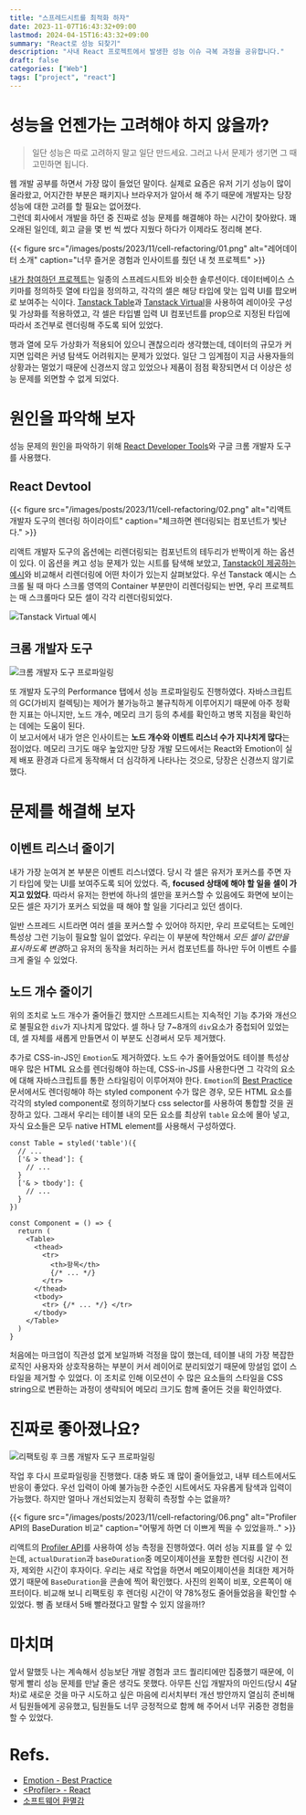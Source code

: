 ```yaml
---
title: "스프레드시트를 최적화 하자"
date: 2023-11-07T16:43:32+09:00
lastmod: 2024-04-15T16:43:32+09:00
summary: "React로 성능 되찾기"
description: "사내 React 프로젝트에서 발생한 성능 이슈 극복 과정을 공유합니다."
draft: false
categories: ["Web"]
tags: ["project", "react"]
---
```


# 성능을 언젠가는 고려해야 하지 않을까?

> 일단 성능은 따로 고려하지 말고 일단 만드세요. 그러고 나서 문제가 생기면 그 때 고민하면 됩니다.

웹 개발 공부를 하면서 가장 많이 들었던 말이다. 실제로 요즘은 유저 기기 성능이 많이 올라왔고, 어지간한 부분은 패키지나 브라우저가 알아서 해 주기 때문에 개발자는 당장 성능에 대한 고려를 할 필요는 없어졌다.  
그런데 회사에서 개발을 하던 중 진짜로 성능 문제를 해결해야 하는 시간이 찾아왔다. 꽤 오래된 일인데, 회고 글을 몇 번 씩 썼다 지웠다 하다가 이제라도 정리해 본다.

{{< figure src="/images/posts/2023/11/cell-refactoring/01.png" alt="레어데이터 소개" caption="너무 즐거운 경험과 인사이트를 줬던 내 첫 프로젝트" >}}

[내가 참여하던 프로젝트](https://raredata.kr/)는 일종의 스프레드시트와 비슷한 솔루션이다. 데이터베이스 스키마를 정의하듯 열에 타입을 정의하고, 각각의 셀은 해당 타입에 맞는 입력 UI를 팝오버로 보여주는 식이다. [Tanstack Table](https://tanstack.com/table/v7/)과 [Tanstack Virtual](https://tanstack.com/virtual/latest)을 사용하여 레이아웃 구성 및 가상화를 적용하였고, 각 셀은 타입별 입력 UI 컴포넌트를 prop으로 지정된 타입에 따라서 조건부로 렌더링해 주도록 되어 있었다.

행과 열에 모두 가상화가 적용되어 있으니 괜찮으리라 생각했는데, 데이터의 규모가 커지면 입력은 커녕 탐색도 어려워지는 문제가 있었다. 일단 그 임계점이 지금 사용자들의 상황과는 멀었기 때문에 신경쓰지 않고 있었으나 제품이 점점 확장되면서 더 이상은 성능 문제를 외면할 수 없게 되었다.

# 원인을 파악해 보자

성능 문제의 원인을 파악하기 위해 [React Developer Tools](https://chrome.google.com/webstore/detail/fmkadmapgofadopljbjfkapdkoienihi)와 구글 크롬 개발자 도구를 사용했다.

## React Devtool

{{< figure src="/images/posts/2023/11/cell-refactoring/02.png" alt="리액트 개발자 도구의 렌더링 하이라이트" caption="체크하면 렌더링되는 컴포넌트가 빛난다." >}}

리액트 개발자 도구의 옵션에는 리렌더링되는 컴포넌트의 테두리가 반짝이게 하는 옵션이 있다. 이 옵션을 켜고 성능 문제가 있는 시트를 탐색해 보았고, [Tanstack이 제공하는 예시](https://tanstack.com/virtual/latest/docs/framework/react/examples/table)와 비교해서 리렌더링에 어떤 차이가 있는지 살펴보았다. 우선 Tanstack 예시는 스크롤 될 때 마다 스크롤 영역의 Container 부분만이 리렌더링되는 반면, 우리 프로젝트는 매 스크롤마다 모든 셀이 각각 리렌더링되었다.

![Tanstack Virtual 예시](/images/posts/2023/11/cell-refactoring/04.png)

## 크롬 개발자 도구

![크롬 개발자 도구 프로파일링](/images/posts/2023/11/cell-refactoring/03.png)

또 개발자 도구의 Performance 탭에서 성능 프로파일링도 진행하였다. 자바스크립트의 GC(가비지 컬렉팅)는 제어가 불가능하고 불규칙하게 이루어지기 때문에 아주 정확한 지표는 아니지만, 노드 개수, 메모리 크기 등의 추세를 확인하고 병목 지점을 확인하는 데에는 도움이 된다.  
이 보고서에서 내가 얻은 인사이트는 **노드 개수와 이벤트 리스너 수가 지나치게 많다**는 점이었다. 메모리 크기도 매우 높았지만 당장 개발 모드에서는 React와 Emotion이 실제 배포 환경과 다르게 동작해서 더 심각하게 나타나는 것으로, 당장은 신경쓰지 않기로 했다.

# 문제를 해결해 보자

## 이벤트 리스너 줄이기

내가 가장 눈여겨 본 부분은 이벤트 리스너였다. 당시 각 셀은 유저가 포커스를 주면 자기 타입에 맞는 UI를 보여주도록 되어 있었다. 즉, **focused 상태에 해야 할 일을 셀이 가지고 있었다**. 따라서 유저는 한번에 하나의 셀만을 포커스할 수 있음에도 화면에 보이는 모든 셀은 자기가 포커스 되었을 때 해야 할 일을 기다리고 있던 셈이다.

일반 스프레드 시트라면 여러 셀을 포커스할 수 있어야 하지만, 우리 프로덕트는 도메인 특성상 그런 기능이 필요할 일이 없었다. 우리는 이 부분에 착안해서 *모든 셀이 값만을 표시하도록 변경*하고 유저의 동작을 처리하는 커서 컴포넌트를 하나만 두어 이벤트 수를 크게 줄일 수 있었다.

## 노드 개수 줄이기

위의 조치로 노드 개수가 줄어들긴 했지만 스프레드시트는 지속적인 기능 추가와 개선으로 불필요한 `div`가 지나치게 많았다. 셀 하나 당 7~8개의 `div`요소가 중첩되어 있었는데, 셀 자체를 새롭게 만들면서 이 부분도 신경써서 모두 제거했다.

추가로 CSS-in-JS인 `Emotion`도 제거하였다. 노드 수가 줄어들었어도 테이블 특성상 매우 많은 HTML 요소를 렌더링해야 하는데, CSS-in-JS를 사용한다면 그 각각의 요소에 대해 자바스크립트를 통한 스타일링이 이루어져야 한다. `Emotion`의 [Best Practice](https://emotion.sh/docs/best-practices) 문서에서도 렌더링해야 하는 styled component 수가 많은 경우, 모든 HTML 요소를 각각의 styled component로 정의하기보다 css selector를 사용하여 통합할 것을 권장하고 있다. 그래서 우리는 테이블 내의 모든 요소를 최상위 `table` 요소에 몰아 넣고, 자식 요소들은 모두 native HTML element를 사용해서 구성하였다.

```tsx
const Table = styled('table')({
  // ...
  ['& > thead']: {
    // ...
  }
  ['& > tbody']: {
    // ...
  }
})

const Component = () => {
  return (
    <Table>
      <thead>
        <tr>
          <th>항목</th>
          {/* ... */}
        </tr>
      </thead>
      <tbody>
        <tr> {/* ... */} </tr>
      </tbody>
    </Table>
  )
}
```

처음에는 마크업이 직관성 없게 보일까봐 걱정을 많이 했는데, 테이블 내의 가장 복잡한 로직인 사용자와 상호작용하는 부분이 커서 레이어로 분리되었기 때문에 망설임 없이 스타일을 제거할 수 있었다. 이 조치로 인해 이모션이 수 많은 요소들의 스타일을 CSS string으로 변환하는 과정이 생략되어 메모리 크기도 함께 줄어든 것을 확인하였다.

# 진짜로 좋아졌나요?

![리팩토링 후 크롬 개발자 도구 프로파일링](/images/posts/2023/11/cell-refactoring/05.png)

작업 후 다시 프로파일링을 진행했다. 대충 봐도 꽤 많이 줄어들었고, 내부 테스트에서도 반응이 좋았다. 우선 입력이 아예 불가능한 수준인 시트에서도 자유롭게 탐색과 입력이 가능했다. 하지만 얼마나 개선되었는지 정확히 측정할 수는 없을까?

{{< figure src="/images/posts/2023/11/cell-refactoring/06.png" alt="Profiler API의 BaseDuration 비교" caption="어떻게 하면 더 이쁘게 찍을 수 있었을까.." >}}

리액트의 [Profiler API](https://react.dev/reference/react/Profiler)를 사용하여 성능 측정을 진행하였다. 여러 성능 지표를 알 수 있는데, `actualDuration`과 `baseDuration`중 메모이제이션을 포함한 렌더링 시간이 전자, 제외한 시간이 후자이다. 우리는 새로 작업을 하면서 메모이제이션을 최대한 제거하였기 때문에 `BaseDuration`을 콘솔에 찍어 확인했다.
사진의 왼쪽이 비포, 오른쪽이 애프터이다. 비교해 보니 리팩토링 후 렌더링 시간이 약 78%정도 줄어들었음을 확인할 수 있었다. 뻥 좀 보태서 5배 빨라졌다고 말할 수 있지 않을까!?

# 마치며

앞서 말했듯 나는 계속해서 성능보단 개발 경험과 코드 퀄리티에만 집중했기 때문에, 이렇게 빨리 성능 문제를 만날 줄은 생각도 못했다. 아무튼 신입 개발자의 마인드(당시 4달차)로 새로운 것을 마구 시도하고 싶은 마음에 리서치부터 개선 방안까지 열심히 준비해서 팀원들에게 공유했고, 팀원들도 너무 긍정적으로 함께 해 주어서 너무 귀중한 경험을 할 수 있었다.

# Refs.

- [Emotion - Best Practice](https://emotion.sh/docs/best-practices)
- [\<Profiler\> - React](https://react.dev/reference/react/Profiler)
- [소프트웨어 환멸감](https://tonsky.me/blog/disenchantment/ko/)

